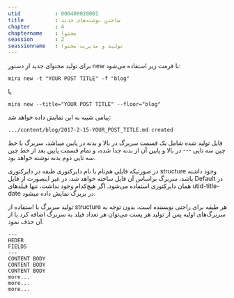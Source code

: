 ```yaml
---
utid           : 000400020001
title          : ساختن نوشته‌های جدید
chapter        : 4
chaptername    : محتوا
seassion       : 2
seassionname   : تولید و مدیریت محتوا
---
```



<p>برای تولید محتوای جدید از دستور new با فرمت زیر استفاده می‌شود:</p>

<pre><code>mira new -t "YOUR POST TITLE" -f "blog"
</code></pre>

<p>یا</p>

<pre><code>mira new --title="YOUR POST TITLE" --floor="blog"
</code></pre>

<p>پیامی شبیه به این نمایش داده خواهد شد:</p>

<pre><code>.../content/blog/2017-2-15-YOUR_POST_TITLE.md created
</code></pre>

<p>فایل تولید شده شامل یک قسمت سربرگ در بالا و بدنه در پایین میباشد، سربرگ با خط چین سه تایی --- در بالا و پایین آن از بدنه جدا شده، و تمام قسمت پایین بعد از خط چین سه تایی دوم بدنه نوشته خواهد بود.</p>

<p>در صورتیکه فایلی هم‌نام با نام دایرکتوری طبقه در دایرکتوری structure وجود داشته باشد، سربرگ براساس آن فایل ساخته خواهد شد، در غیر اینصورت از فایل Default در همان دایرکتوری استفاده می‌شود. اگر هیچ‌کدام وجود نداشت، تنها فیلدهای utid-title-date در یربرگ نمایش داده میشود.</p>

<p>تولید سربرگ با استفاده از structure هر طبقه برای راحتی نویسنده است، بدون توجه به سربرگ‌های اولیه پس از تولید هر پست می‌توان هر تعداد فیلد به سربرگ اضافه کرد یا از آن حذف نمود.</p>

<pre><code>---
HEDER
FIELDS
---
CONTENT BODY
CONTENT BODY
CONTENT BODY
more...
more...
more...
</code></pre>


